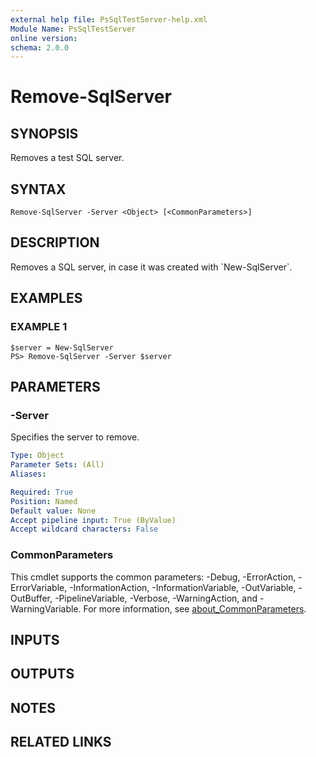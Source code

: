 ```yaml
---
external help file: PsSqlTestServer-help.xml
Module Name: PsSqlTestServer
online version:
schema: 2.0.0
---
```


# Remove-SqlServer

## SYNOPSIS
Removes a test SQL server.

## SYNTAX

```
Remove-SqlServer -Server <Object> [<CommonParameters>]
```

## DESCRIPTION
Removes a SQL server, in case it was created with \`New-SqlServer\`.

## EXAMPLES

### EXAMPLE 1
```
$server = New-SqlServer
PS> Remove-SqlServer -Server $server
```

## PARAMETERS

### -Server
Specifies the server to remove.

```yaml
Type: Object
Parameter Sets: (All)
Aliases:

Required: True
Position: Named
Default value: None
Accept pipeline input: True (ByValue)
Accept wildcard characters: False
```

### CommonParameters
This cmdlet supports the common parameters: -Debug, -ErrorAction, -ErrorVariable, -InformationAction, -InformationVariable, -OutVariable, -OutBuffer, -PipelineVariable, -Verbose, -WarningAction, and -WarningVariable. For more information, see [about_CommonParameters](http://go.microsoft.com/fwlink/?LinkID=113216).

## INPUTS

## OUTPUTS

## NOTES

## RELATED LINKS

